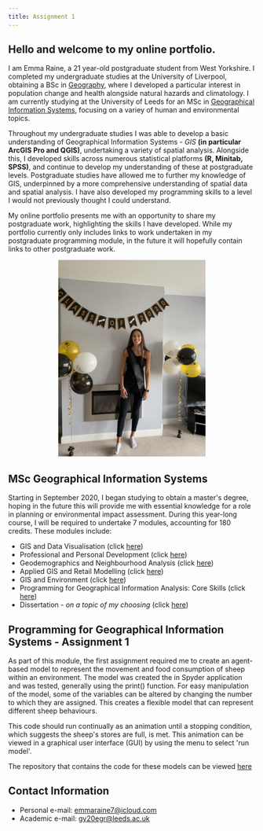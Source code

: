 ```yaml
---
title: Assignment 1
---
```



## Hello and welcome to my online portfolio. 

I am Emma Raine, a 21 year-old postgraduate student from West Yorkshire. I completed my undergraduate studies at the University of Liverpool, obtaining a BSc in [Geography](https://www.liverpool.ac.uk/study/undergraduate/courses/geography-bsc-hons/overview/), where I developed a particular interest in population change and health alongside natural hazards and climatology. I am currently studying at the University of Leeds for an MSc in [Geographical Information Systems](https://environment.leeds.ac.uk/courses/7411/geographical-information-systems-msc), focusing on a variey of human and environmental topics. 

Throughout my undergraduate studies I was able to develop a basic understanding of Geographical Information Systems - *GIS* **(in particular ArcGIS Pro and QGIS)**, undertaking a variety of spatial analysis. Alongside this, I developed skills across numerous statistical platforms **(R, Minitab, SPSS)**, and continue to develop my understanding of these at postgraduate levels. Postgraduate studies have allowed me to further my knowledge of GIS, underpinned by a more comprehensive understanding of spatial data and spatial analysis. I have also developed my programming skills to a level I would not previously thought I could understand. 

My online portfolio presents me with an opportunity to share my postgraduate work, highlighting the skills I have developed. While my portfolio currently only includes links to work undertaken in my postgraduate programming module, in the future it will hopefully contain links to other postgraduate work. 

<p align="center">
  <img width="300" height="400" src="IMG_8380.jpg">
</p>

## MSc Geographical Information Systems

Starting in September 2020, I began studying to obtain a master's degree, hoping in the future this will provide me with essential knowledge for a role in planning or environmental impact assessment. During this year-long course, I will be required to undertake 7 modules, accounting for 180 credits. 
These modules include:
* GIS and Data Visualisation (click [here](http://webprod3.leeds.ac.uk/catalogue/dynmodules.asp?Y=201718&M=GEOG-5032M))
* Professional and Personal Development (click [here](http://webprod3.leeds.ac.uk/catalogue/dynmodules.asp?Y=202021&F=P&M=GEOG-5022M))
* Geodemographics and Neighbourhood Analysis (click [here](http://webprod3.leeds.ac.uk/catalogue/dynmodules.asp?Y=202021&F=P&M=GEOG-5255M))
* Applied GIS and Retail Modelling (click [here](http://webprod3.leeds.ac.uk/catalogue/dynmodules.asp?Y=202021&F=P&M=GEOG-5937M))
* GIS and Environment (click [here](http://webprod3.leeds.ac.uk/catalogue/dynmodules.asp?Y=202021&F=P&M=GEOG-5060M))
* Programming for Geographical Information Analysis: Core Skills (click [here](http://webprod3.leeds.ac.uk/catalogue/dynmodules.asp?Y=202021&F=P&M=GEOG-5990M))
* Dissertation - *on a topic of my choosing* (click [here](http://webprod3.leeds.ac.uk/catalogue/dynmodules.asp?Y=202021&F=P&M=GEOG-5160M))

## Programming for Geographical Information Systems - Assignment 1

As part of this module, the first assignment required me to create an agent-based model to represent the movement and food consumption of sheep within an environment. 
The model was created the in Spyder application and was tested, generally using the print() function. For easy manipulation of the model, some of the variables can be altered by changing the number to which they are assigned. This creates a flexible model that can represent different sheep behaviours. 

This code should run continually as an animation until a stopping condition, which suggests the sheep's stores are full, is met. This animation can be viewed in a graphical user interface (GUI) by using the menu to select 'run model'.

The repository that contains the code for these models can be viewed [here](https://github.com/EmmaRaine/PracticalPortfolio)

## Contact Information

* Personal e-mail: emmaraine7@icloud.com
* Academic e-mail: gy20egr@leeds.ac.uk
